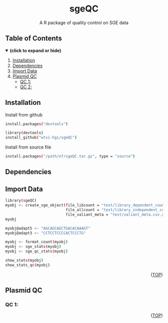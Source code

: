 <div align="center">
<h1 align="center">sgeQC</h1>
  <p align="center">A R package of quality control on SGE data</p>
</div>

## Table of Contents
<details open>
<summary><b>(click to expand or hide)</b></summary>

1. [Installation](#installation)
2. [Dependencies](#dependencies)
3. [Import Data](#import-data)
4. [Plasmid QC](#plasmid-qc)
    - [QC 1: ](#qc1)
    - [QC 2: ](#qc2)

</details>

<!-- Installation-->
## Installation

Install from github
```sh
install.packages("devtools")

library(devtools)
install_github("wtsi-hgi/sgeQC")
```

Install from source file
```sh
install.packages("/path/of/sgeQC.tar.gz", type = "source")
```

<!-- Dependencies-->
## Dependencies

<!-- Import Data-->
## Import Data


```sh
library(sgeQC)
myobj <- create_sge_object(file_libcount = "test/library_dependent_counts.tsv.gz",
                           file_allcount = "test/library_independent_counts.tsv.gz",
                           file_valiant_meta = "test/valiant_meta.csv.gz")
myobj

myobj@adapt5 <- "AGCAGCAGCTGACACAAAGT"
myobj@adapt3 <- "CCTCCTCCCCACTCCCTG"

myobj <- format_count(myobj)
myobj <- sge_stats(myobj) 
myobj <- sge_qc_stats(myobj) 

show_stats(myobj)
show_stats_qc(myobj)
```

<p align="right">(<a href="#top">TOP</a>)</p>

<!-- Plasmid QC -->
## Plasmid QC

<a id="qc1"></a>
### QC 1: 

<p align="right">(<a href="#top">TOP</a>)</p>




